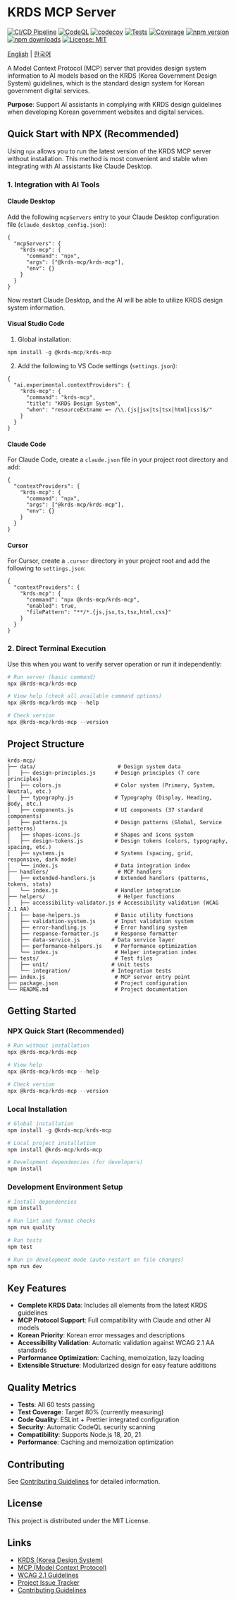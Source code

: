 # KRDS MCP Server

[![CI/CD Pipeline](https://github.com/KRDS-MCP/krds-mcp/actions/workflows/ci.yml/badge.svg)](https://github.com/KRDS-MCP/krds-mcp/actions/workflows/ci.yml)
[![CodeQL](https://github.com/KRDS-MCP/krds-mcp/actions/workflows/codeql.yml/badge.svg)](https://github.com/KRDS-MCP/krds-mcp/actions/workflows/codeql.yml)
[![codecov](https://codecov.io/gh/KRDS-MCP/krds-mcp/branch/main/graph/badge.svg)](https://codecov.io/gh/KRDS-MCP/krds-mcp)
[![Tests](https://img.shields.io/badge/tests-60%20passing-brightgreen)](https://github.com/KRDS-MCP/krds-mcp/actions)
[![Coverage](https://img.shields.io/badge/coverage-80%25-green)](https://codecov.io/gh/KRDS-MCP/krds-mcp)
[![npm version](https://img.shields.io/npm/v/@krds-mcp/krds-mcp)](https://www.npmjs.com/package/@krds-mcp/krds-mcp)
[![npm downloads](https://img.shields.io/npm/dm/@krds-mcp/krds-mcp)](https://www.npmjs.com/package/@krds-mcp/krds-mcp)
[![License: MIT](https://img.shields.io/badge/License-MIT-yellow.svg)](https://opensource.org/licenses/MIT)

[English](./README.md) | [한국어](./README.ko.md)

A Model Context Protocol (MCP) server that provides design system information to AI models based on the KRDS (Korea Government Design System) guidelines, which is the standard design system for Korean government digital services.

**Purpose**: Support AI assistants in complying with KRDS design guidelines when developing Korean government websites and digital services.

## Quick Start with NPX (Recommended)

Using `npx` allows you to run the latest version of the KRDS MCP server without installation. This method is most convenient and stable when integrating with AI assistants like Claude Desktop.

### 1. Integration with AI Tools

#### Claude Desktop

Add the following `mcpServers` entry to your Claude Desktop configuration file (`claude_desktop_config.json`):

```jsonc
{
  "mcpServers": {
    "krds-mcp": {
      "command": "npx",
      "args": ["@krds-mcp/krds-mcp"],
      "env": {}
    }
  }
}
```

Now restart Claude Desktop, and the AI will be able to utilize KRDS design system information.

#### Visual Studio Code

1. Global installation:

```powershell
npm install -g @krds-mcp/krds-mcp
```

2. Add the following to VS Code settings (`settings.json`):

```jsonc
{
  "ai.experimental.contextProviders": {
    "krds-mcp": {
      "command": "krds-mcp",
      "title": "KRDS Design System",
      "when": "resourceExtname =~ /\\.(js|jsx|ts|tsx|html|css)$/"
    }
  }
}
```

#### Claude Code

For Claude Code, create a `claude.json` file in your project root directory and add:

```jsonc
{
  "contextProviders": {
    "krds-mcp": {
      "command": "npx",
      "args": ["@krds-mcp/krds-mcp"],
      "env": {}
    }
  }
}
```

#### Cursor

For Cursor, create a `.cursor` directory in your project root and add the following to `settings.json`:

```jsonc
{
  "contextProviders": {
    "krds-mcp": {
      "command": "npx @krds-mcp/krds-mcp",
      "enabled": true,
      "filePattern": "**/*.{js,jsx,ts,tsx,html,css}"
    }
  }
}
```

### 2. Direct Terminal Execution

Use this when you want to verify server operation or run it independently:

```powershell
# Run server (basic command)
npx @krds-mcp/krds-mcp

# View help (check all available command options)
npx @krds-mcp/krds-mcp --help

# Check version
npx @krds-mcp/krds-mcp --version
```

## Project Structure

```text
krds-mcp/
├── data/                          # Design system data
│   ├── design-principles.js      # Design principles (7 core principles)
│   ├── colors.js                 # Color system (Primary, System, Neutral, etc.)
│   ├── typography.js             # Typography (Display, Heading, Body, etc.)
│   ├── components.js             # UI components (37 standard components)
│   ├── patterns.js               # Design patterns (Global, Service patterns)
│   ├── shapes-icons.js           # Shapes and icons system
│   ├── design-tokens.js          # Design tokens (colors, typography, spacing, etc.)
│   ├── systems.js                # Systems (spacing, grid, responsive, dark mode)
│   └── index.js                  # Data integration index
├── handlers/                      # MCP handlers
│   ├── extended-handlers.js      # Extended handlers (patterns, tokens, stats)
│   └── index.js                  # Handler integration
├── helpers/                       # Helper functions
│   ├── accessibility-validator.js # Accessibility validation (WCAG 2.1 AA)
│   ├── base-helpers.js           # Basic utility functions
│   ├── validation-system.js      # Input validation system
│   ├── error-handling.js         # Error handling system
│   ├── response-formatter.js     # Response formatter
│   ├── data-service.js          # Data service layer
│   ├── performance-helpers.js    # Performance optimization
│   └── index.js                  # Helper integration index
├── tests/                        # Test files
│   ├── unit/                    # Unit tests
│   └── integration/             # Integration tests
├── index.js                      # MCP server entry point
├── package.json                  # Project configuration
└── README.md                     # Project documentation
```

## Getting Started

### NPX Quick Start (Recommended)

```powershell
# Run without installation
npx @krds-mcp/krds-mcp

# View help
npx @krds-mcp/krds-mcp --help

# Check version
npx @krds-mcp/krds-mcp --version
```

### Local Installation

```powershell
# Global installation
npm install -g @krds-mcp/krds-mcp

# Local project installation
npm install @krds-mcp/krds-mcp

# Development dependencies (for developers)
npm install
```

### Development Environment Setup

```powershell
# Install dependencies
npm install

# Run lint and format checks
npm run quality

# Run tests
npm test

# Run in development mode (auto-restart on file changes)
npm run dev
```

## Key Features

- **Complete KRDS Data**: Includes all elements from the latest KRDS guidelines
- **MCP Protocol Support**: Full compatibility with Claude and other AI models
- **Korean Priority**: Korean error messages and descriptions
- **Accessibility Validation**: Automatic validation against WCAG 2.1 AA standards
- **Performance Optimization**: Caching, memoization, lazy loading
- **Extensible Structure**: Modularized design for easy feature additions

## Quality Metrics

- **Tests**: All 60 tests passing
- **Test Coverage**: Target 80% (currently measuring)
- **Code Quality**: ESLint + Prettier integrated configuration
- **Security**: Automatic CodeQL security scanning
- **Compatibility**: Supports Node.js 18, 20, 21
- **Performance**: Caching and memoization optimization

## Contributing

See [Contributing Guidelines](https://github.com/KRDS-MCP/krds-mcp/blob/main/CONTRIBUTING.md) for detailed information.

## License

This project is distributed under the MIT License.

## Links

- [KRDS (Korea Design System)](https://www.krds.go.kr/)
- [MCP (Model Context Protocol)](https://modelcontextprotocol.io/)
- [WCAG 2.1 Guidelines](https://www.w3.org/WAI/WCAG21/quickref/)
- [Project Issue Tracker](https://github.com/KRDS-MCP/krds-mcp/issues)
- [Contributing Guidelines](https://github.com/KRDS-MCP/krds-mcp/blob/main/CONTRIBUTING.md)
